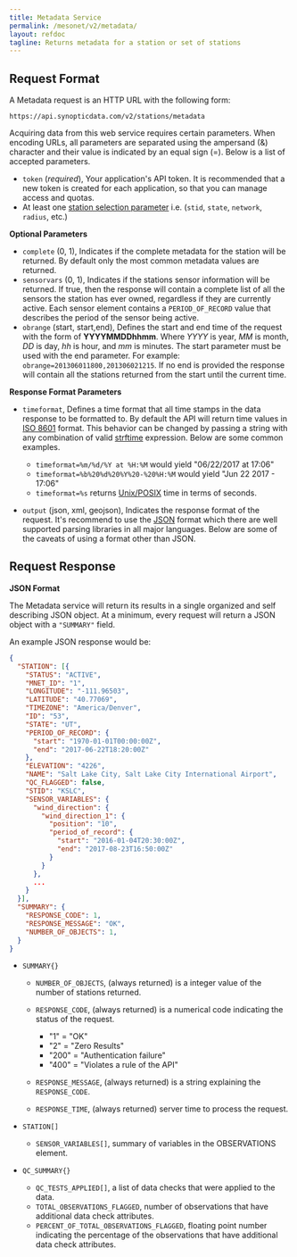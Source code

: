 ```yaml
---
title: Metadata Service
permalink: /mesonet/v2/metadata/
layout: refdoc
tagline: Returns metadata for a station or set of stations
---
```


## Request Format

A Metadata request is an HTTP URL with the following form:

```
https://api.synopticdata.com/v2/stations/metadata
```

Acquiring data from this web service requires certain parameters. When encoding URLs, all parameters are separated using the ampersand (&) character and their value is indicated by an equal sign (=). Below is a list of accepted parameters.

* `token` (_required_), Your application's API token. It is recommended that a new token is created for each application, so that you can manage access and quotas.
* At least one [station selection parameter][station-selectors] i.e. (`stid`, `state`, `network`, `radius`, etc.)

**Optional Parameters**

* `complete` (0, 1), Indicates if the complete metadata for the station will be returned. By default only the most common metadata values are returned.
* `sensorvars` (0, 1), Indicates if the stations sensor information will be returned. If true, then the response will contain a complete list of all the sensors the station has ever owned, regardless if they are currently active. Each sensor element contains a `PERIOD_OF_RECORD` value that describes the period of the sensor being active.
* `obrange` (start, start,end), Defines the start and end time of the request with the form of **YYYYMMDDhhmm**. Where _YYYY_ is year, _MM_ is month, _DD_ is day, _hh_ is hour, and _mm_ is minutes. The start parameter must be used with the end parameter. For example: `obrange=201306011800,201306021215`. If no end is provided the response will contain all the stations returned from the start until the current time.

**Response Format Parameters**

* `timeformat`, Defines a time format that all time stamps in the data response to be formatted to. By default the API will return time values in [ISO 8601][iso-8601] format. This behavior can be changed by passing a string with any combination of valid [strftime][strftime] expression. Below are some common examples.

  * `timeformat=%m/%d/%Y at %H:%M` would yield "06/22/2017 at 17:06"
  * `timeformat=%b%20%d%20%Y%20-%20%H:%M` would yield "Jun 22 2017 - 17:06"
  * `timeformat=%s` returns [Unix/POSIX][epoch-seconds] time in terms of seconds.

* `output` (json, xml, geojson), Indicates the response format of the request. It's recommend to use the [JSON] format which there are well supported parsing libraries in all major languages. Below are some of the caveats of using a format other than JSON.

## Request Response

**JSON Format**

The Metadata service will return its results in a single organized and self describing JSON object. At a minimum, every request will return a JSON object with a `"SUMMARY"` field.

An example JSON response would be:

```json
{
  "STATION": [{
    "STATUS": "ACTIVE",
    "MNET_ID": "1",
    "LONGITUDE": "-111.96503",
    "LATITUDE": "40.77069",
    "TIMEZONE": "America/Denver",
    "ID": "53",
    "STATE": "UT",
    "PERIOD_OF_RECORD": {
      "start": "1970-01-01T00:00:00Z",
      "end": "2017-06-22T18:20:00Z"
    },
    "ELEVATION": "4226",
    "NAME": "Salt Lake City, Salt Lake City International Airport",
    "QC_FLAGGED": false,
    "STID": "KSLC",
    "SENSOR_VARIABLES": {
      "wind_direction": {
        "wind_direction_1": {
          "position": "10",
          "period_of_record": {
            "start": "2016-01-04T20:30:00Z",
            "end": "2017-08-23T16:50:00Z"
          }
        }
      },
      ...
    }
  }],
  "SUMMARY": {
    "RESPONSE_CODE": 1,
    "RESPONSE_MESSAGE": "OK",
    "NUMBER_OF_OBJECTS": 1,
  }
}
```

* `SUMMARY{}`

  * `NUMBER_OF_OBJECTS`, (always returned) is a integer value of the number of stations returned.
  * `RESPONSE_CODE`, (always returned) is a numerical code indicating the status of the request.

    * "1" = "OK"
    * "2" = "Zero Results"
    * "200" = "Authentication failure"
    * "400" = "Violates a rule of the API"

  * `RESPONSE_MESSAGE`, (always returned) is a string explaining the `RESPONSE_CODE`.
  * `RESPONSE_TIME`, (always returned) server time to process the request.

* `STATION[]`

  * `SENSOR_VARIABLES[]`, summary of variables in the OBSERVATIONS element.

* `QC_SUMMARY{}`

  * `QC_TESTS_APPLIED[]`, a list of data checks that were applied to the data.
  * `TOTAL_OBSERVATIONS_FLAGGED`, number of observations that have additional data check attributes.
  * `PERCENT_OF_TOTAL_OBSERVATIONS_FLAGGED`, floating point number indicating the percentage of the observations that have additional data check attributes.

<!-- References & URLs -->

[station-selectors]: ../station-selectors/
[epoch-seconds]: https://en.wikipedia.org/wiki/Unix_time
[iso-8601]: https://en.wikipedia.org/wiki/ISO_8601
[json]: https://json.org/
[sl-range-check]: https://synopticlabs.org/api/mesonet/reference/qc/#Range_check
[strftime]: https://man7.org/linux/man-pages/man3/strftime.3.html
